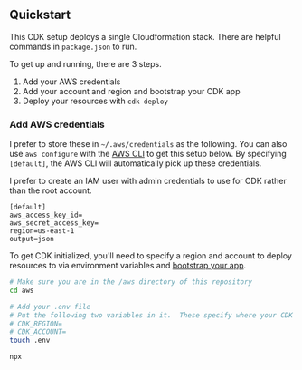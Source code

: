 ## Quickstart

This CDK setup deploys a single Cloudformation stack. There are helpful commands in `package.json` to run.

To get up and running, there are 3 steps.

1. Add your AWS credentials
2. Add your account and region and bootstrap your CDK app
3. Deploy your resources with `cdk deploy`

### Add AWS credentials

I prefer to store these in `~/.aws/credentials` as the following. You can also use `aws configure` with the [AWS CLI](https://docs.aws.amazon.com/cli/latest/userguide/cli-configure-quickstart.html#cli-configure-quickstart-config) to get this setup below. By specifying `[default]`, the AWS CLI will automatically pick up these credentials.

I prefer to create an IAM user with admin credentials to use for CDK rather than the root account.

```
[default]
aws_access_key_id=
aws_secret_access_key=
region=us-east-1
output=json
```

To get CDK initialized, you'll need to specify a region and account to deploy resources to via environment variables and [bootstrap your app](https://docs.aws.amazon.com/cdk/v2/guide/bootstrapping.html).

```bash
# Make sure you are in the /aws directory of this repository
cd aws

# Add your .env file
# Put the following two variables in it.  These specify where your CDK resources will be deployed to.
# CDK_REGION=
# CDK_ACCOUNT=
touch .env

npx
```
